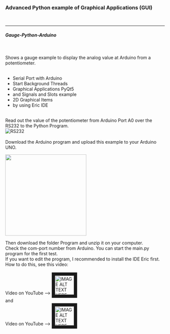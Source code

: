 
<h3>Advanced Python example of Graphical Applications (GUI)</h3></br>

<hr>

<h5>Gauge-Python-Arduino</h5>

</br>

Shows a gauge example to display the analog value at Arduino from a potentiometer.</br></br>
- Serial Port with Arduino</br>
- Start Background Threads</br>
- Graphical Applications PyQt5</br>
- and Signals and Slots example</br>
- 2D Graphical Items </br>
- by using Eric IDE</br></br>

Read out the value of the potentiometer from Arduino Port A0 over the RS232 to the Python Program.
</br>
![RS232](https://user-images.githubusercontent.com/36192933/48973945-efbaa480-f04b-11e8-8987-30d699c34161.jpg)
</br></br>
Download the Arduino program and upload this example to your Arduino UNO.</br>

<img src="https://user-images.githubusercontent.com/36192933/50551926-6f5e1380-0c89-11e9-93f1-93ce2f264f21.jpg" width="256">

Then download the folder Program and unzip it on your computer.</br>
Check the com-port number from Arduino. You can start the main.py program for the first test.</br>
If you want to edit the program, I recommended to install the IDE Eric first.</br>
How to do this, see this video:</br>
</br>
Video on YouTube --> <a href="https://youtu.be/s81_WnM1oJA" target="_blank">
 <img src="https://user-images.githubusercontent.com/36192933/50377674-d0e70800-0621-11e9-9848-b41b02b2e1ac.png" alt="IMAGE ALT TEXT HERE" width="60" border="10" />
</a></br>
and</br>
Video on YouTube --> <a href="https://youtu.be/VvGfU5zJHiQ" target="_blank">
 <img src="https://user-images.githubusercontent.com/36192933/50377674-d0e70800-0621-11e9-9848-b41b02b2e1ac.png" alt="IMAGE ALT TEXT HERE" width="60" border="10" />
</a>
</br></br>

